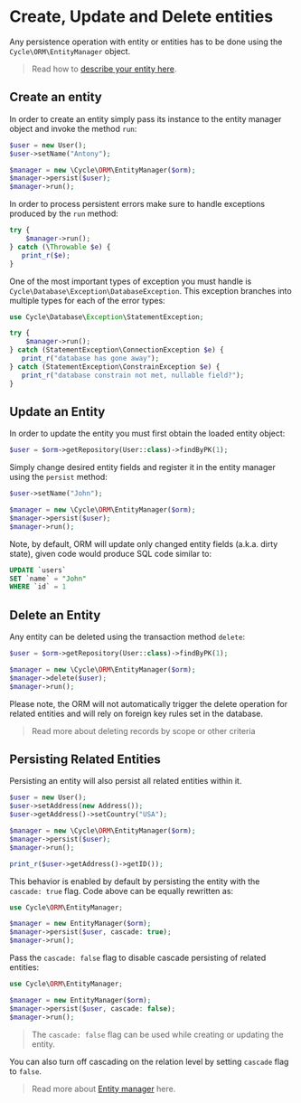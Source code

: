 # Create, Update and Delete entities

Any persistence operation with entity or entities has to be done using the `Cycle\ORM\EntityManager` object.

> Read how to [describe your entity here](/docs/en/annotated/entity.md).

## Create an entity

In order to create an entity simply pass its instance to the entity manager object and invoke the method `run`:

```php
$user = new User();
$user->setName("Antony");

$manager = new \Cycle\ORM\EntityManager($orm);
$manager->persist($user);
$manager->run();
```

In order to process persistent errors make sure to handle exceptions produced by the `run` method:

```php
try {
    $manager->run();
} catch (\Throwable $e) {
   print_r($e);
}
```

One of the most important types of exception you must handle is `Cycle\Database\Exception\DatabaseException`. This
exception branches into multiple types for each of the error types:

```php
use Cycle\Database\Exception\StatementException;

try {
    $manager->run();
} catch (StatementException\ConnectionException $e) {
   print_r("database has gone away");
} catch (StatementException\ConstrainException $e) {
   print_r("database constrain not met, nullable field?");
}
```

## Update an Entity

In order to update the entity you must first obtain the loaded entity object:

```php
$user = $orm->getRepository(User::class)->findByPK(1);
```

Simply change desired entity fields and register it in the entity manager using the `persist` method:

```php
$user->setName("John");

$manager = new \Cycle\ORM\EntityManager($orm);
$manager->persist($user);
$manager->run();
```

Note, by default, ORM will update only changed entity fields (a.k.a. dirty state), given code would produce SQL code
similar to:

```sql
UPDATE `users`
SET `name` = "John"
WHERE `id` = 1
```

## Delete an Entity

Any entity can be deleted using the transaction method `delete`:

```php
$user = $orm->getRepository(User::class)->findByPK(1);

$manager = new \Cycle\ORM\EntityManager($orm);
$manager->delete($user);
$manager->run();
```

Please note, the ORM will not automatically trigger the delete operation for related entities and will rely on foreign
key rules set in the database.

> Read more about deleting records by scope or other criteria 

## Persisting Related Entities

Persisting an entity will also persist all related entities within it.

```php
$user = new User();
$user->setAddress(new Address());
$user->getAddress()->setCountry("USA");

$manager = new \Cycle\ORM\EntityManager($orm);
$manager->persist($user);
$manager->run();

print_r($user->getAddress()->getID());
```

This behavior is enabled by default by persisting the entity with the `cascade: true` flag. Code above can be equally
rewritten as:

```php
use Cycle\ORM\EntityManager;

$manager = new EntityManager($orm);
$manager->persist($user, cascade: true);
$manager->run();
```

Pass the `cascade: false` flag to disable cascade persisting of related entities:

```php
use Cycle\ORM\EntityManager;

$manager = new EntityManager($orm);
$manager->persist($user, cascade: false);
$manager->run();
```

> The `cascade: false` flag can be used while creating or updating the entity.

You can also turn off cascading on the relation level by setting `cascade` flag to `false`.

> Read more about [Entity manager](/docs/en/advanced/entity-manager.md) here.
